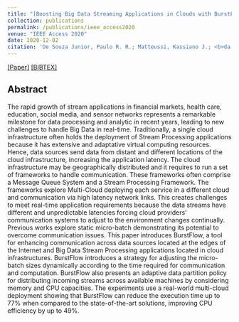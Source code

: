 ```yaml
---
title: "[Boosting Big Data Streaming Applications in Clouds with BurstFlow]()"
collection: publications
permalink: /publications/ieee_access2020
venue: "IEEE Access 2020"
date: 2020-12-02
citation: 'De Souza Junior, Paulo R. R.; Matteussi, Kassiano J.; <b>da Silva Veith, Alexandre</b>; Zanchetta, Breno F.; R. Q. Leithardt, Valderi; Lozano M., Álvaro; P. de Freitas, Edison; dos Anjos, Julio C. S.; R. Geyer, Claudio F.'
---
```

[[Paper]](http://aveith.github.io/files/ieee_access2020.pdf) [[BIBTEX]](http://aveith.github.io/files/ieee_access2020.bib)



## Abstract
The rapid growth of stream applications in financial markets, health care, education, social media, and sensor networks represents a remarkable milestone for data processing and analytic in recent years, leading to new challenges to handle Big Data in real-time. Traditionally, a single cloud infrastructure often holds the deployment of Stream Processing  applications because it has extensive and adaptative virtual computing resources.  Hence, data sources send data from distant and different locations of the cloud infrastructure, increasing the application latency. The cloud infrastructure may be geographically distributed and it requires to run a set of frameworks to handle communication. These frameworks often comprise a Message Queue System and a Stream Processing Framework. The frameworks explore Multi-Cloud deploying each service in a different cloud and communication via high latency network links.  This creates challenges to meet real-time application requirements because the data streams have different and unpredictable latencies forcing cloud providers' communication systems to adjust to the environment changes continually. Previous works explore static micro-batch demonstrating its potential to overcome communication issues. This paper introduces BurstFlow, a tool for enhancing communication across data sources located at the edges of the Internet and Big Data Stream Processing applications located in cloud infrastructures. BurstFlow introduces a strategy for adjusting the micro-batch sizes dynamically according to the time required for communication and computation. BurstFlow also presents an adaptive data partition policy for distributing incoming streams across available machines by considering memory and CPU capacities. The experiments use a real-world multi-cloud deployment showing that BurstFlow can reduce the execution time up to 77% when compared to the state-of-the-art solutions, improving CPU efficiency by up to 49%.



